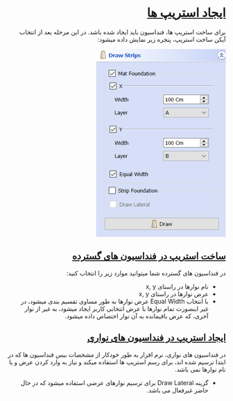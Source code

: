 <div dir=rtl>

# <u>ایجاد استریپ ها</u>
برای ساخت استریپ ها، فنداسیون باید ایجاد شده باشد. در این مرحله بعد از انتخاب آیکن ساخت
استریپ، پنجره زیر نمایش داده میشود:

![ساخت استریپ](figures/make_auto_strip.png)

## <u>ساخت استریپ در فنداسیون های گسترده</u>

در فنداسیون های گسترده شما میتوانید موارد زیر را انتخاب کنید:

- نام نوارها در راستای x, y
- عرض نوارها در راستای x, y
- با انتخاب Equal Width عرض نوارها به طور مساوی تقسیم بندی میشود، در غیر اینصورت تمام نوارها با عرض انتخابی کاربر ایجاد میشود، به غیر از نوار آخری، که عرض باقیمانده به آن نوار اختصاص داده میشود.

## <u> ایجاد استریپ در فنداسیون های نواری</u>

در فنداسیون های نواری، نرم افزار به طور خودکار از مشخصات بیس فنداسیون ها که در ابتدا ترسیم شده  اند،  برای رسم استریپ ها استفاده میکند و نیاز به وارد کردن عرض و یا نام نوارها نمی باشد.

- گزینه Draw Lateral برای ترسیم نوارهای عرضی استفاده میشود که در حال حاضر غیرفعال می باشد.